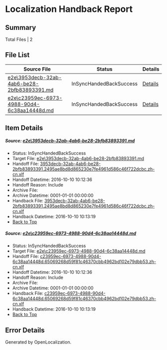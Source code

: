 # <a name='report-top'></a> Localization Handback Report

## Summary
 Total Files | 2

## File List
 Source File | Status | Details 
 ----------- | ------ | ------- 
 [e2e\3953decb-32ab-4ab6-be28-2bfb83893391.md](https://github.com/OpenLocalizationTestOrg/ol-test0/blob/4037a1886b184ce6599e16adaaf2b9de26b54592/e2e/3953decb-32ab-4ab6-be28-2bfb83893391.md) | InSyncHandedBackSuccess | [Details](#3db7d11b9796919652c9527511831d44b037c5bf1)
 [e2e\c23959ec-6973-4988-90d4-6c38aa14448d.md](https://github.com/OpenLocalizationTestOrg/ol-test0/blob/4037a1886b184ce6599e16adaaf2b9de26b54592/e2e/c23959ec-6973-4988-90d4-6c38aa14448d.md) | InSyncHandedBackSuccess | [Details](#e4d37ca193e82acbb51cd6de2e43dbf482464d0f3)

## Item Details
##### <a name='3db7d11b9796919652c9527511831d44b037c5bf1'></a> Source: [e2e\3953decb-32ab-4ab6-be28-2bfb83893391.md](https://github.com/OpenLocalizationTestOrg/ol-test0/blob/4037a1886b184ce6599e16adaaf2b9de26b54592/e2e/3953decb-32ab-4ab6-be28-2bfb83893391.md)
* Status: InSyncHandedBackSuccess
* Target File: [e2e\3953decb-32ab-4ab6-be28-2bfb83893391.md](https://github.com/OpenLocalizationTestOrg/ol-test0-zhcn/blob/089720c20813956b74158b1a5d75dac09fb7e852/e2e/3953decb-32ab-4ab6-be28-2bfb83893391.md)
* Handoff File: [3953decb-32ab-4ab6-be28-2bfb83893391.2495ae8bd8d865230e7fe4961d586c46f722dcbc.zh-cn.xlf](https://github.com/OpenLocalizationTestOrg/ol-test0-handoff/blob/3c3bf28d586a8cef5fddb7bda5e126e7faad111d/ol-handoff/OpenLocalizationTestOrg/ol-test0-zhcn/qimu/high/3953decb-32ab-4ab6-be28-2bfb83893391.2495ae8bd8d865230e7fe4961d586c46f722dcbc.zh-cn.xlf)
* Handoff Datetime: 2016-10-10 10:12:36
* Handoff Reason: Include
* Archive File: 
* Archive Datetime: 0001-01-01 00:00:00
* Handback File: [3953decb-32ab-4ab6-be28-2bfb83893391.2495ae8bd8d865230e7fe4961d586c46f722dcbc.zh-cn.xlf](https://github.com/OpenLocalizationTestOrg/ol-test0-handback/blob/6774c4575699d933943967a273fa6843e8e29c72/ol-handback/OpenLocalizationTestOrg/ol-test0-zhcn/qimu/high/3953decb-32ab-4ab6-be28-2bfb83893391.2495ae8bd8d865230e7fe4961d586c46f722dcbc.zh-cn.xlf)
* Handback Datetime: 2016-10-10 10:13:19
* [Back to Top](#report-top)

##### <a name='e4d37ca193e82acbb51cd6de2e43dbf482464d0f3'></a> Source: [e2e\c23959ec-6973-4988-90d4-6c38aa14448d.md](https://github.com/OpenLocalizationTestOrg/ol-test0/blob/4037a1886b184ce6599e16adaaf2b9de26b54592/e2e/c23959ec-6973-4988-90d4-6c38aa14448d.md)
* Status: InSyncHandedBackSuccess
* Target File: [e2e\c23959ec-6973-4988-90d4-6c38aa14448d.md](https://github.com/OpenLocalizationTestOrg/ol-test0-zhcn/blob/089720c20813956b74158b1a5d75dac09fb7e852/e2e/c23959ec-6973-4988-90d4-6c38aa14448d.md)
* Handoff File: [c23959ec-6973-4988-90d4-6c38aa14448d.65069268d59f81c46370cbb4962bd102e79dbb53.zh-cn.xlf](https://github.com/OpenLocalizationTestOrg/ol-test0-handoff/blob/3c3bf28d586a8cef5fddb7bda5e126e7faad111d/ol-handoff/OpenLocalizationTestOrg/ol-test0-zhcn/qimu/high/c23959ec-6973-4988-90d4-6c38aa14448d.65069268d59f81c46370cbb4962bd102e79dbb53.zh-cn.xlf)
* Handoff Datetime: 2016-10-10 10:12:36
* Handoff Reason: Include
* Archive File: 
* Archive Datetime: 0001-01-01 00:00:00
* Handback File: [c23959ec-6973-4988-90d4-6c38aa14448d.65069268d59f81c46370cbb4962bd102e79dbb53.zh-cn.xlf](https://github.com/OpenLocalizationTestOrg/ol-test0-handback/blob/6774c4575699d933943967a273fa6843e8e29c72/ol-handback/OpenLocalizationTestOrg/ol-test0-zhcn/qimu/high/c23959ec-6973-4988-90d4-6c38aa14448d.65069268d59f81c46370cbb4962bd102e79dbb53.zh-cn.xlf)
* Handback Datetime: 2016-10-10 10:13:19
* [Back to Top](#report-top)


## Error Details

Generated by OpenLocalization.
